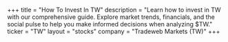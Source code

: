 +++
title = "How To Invest In TW"
description = "Learn how to invest in TW with our comprehensive guide. Explore market trends, financials, and the social pulse to help you make informed decisions when analyzing $TW."
ticker = "TW"
layout = "stocks"
company = "Tradeweb Markets (TW)"
+++

